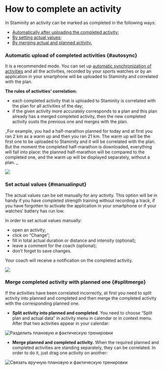 # How to complete an activity

In Staminity an activity can be marked as completed in the following ways:

* [Automatically after uploading the completed activity](#autosync);
* [By setting actual values](#manualinput);
* [By merging actual and planned activity.](#splitmerge)

### Automatic upload of completed activities {#autosync}

It is a recommended mode. You can set up [automatic synchronization of activities](/questions/activity-auto-sync.md) and all the activities, recorded by your sports watches or by an application in your smartphone will be uploaded to Staminity and correlated with the plan.

**The rules of activities’ correlation:**

* each completed activity that is uploaded to Staminity is correlated with the plan for all activities of the day;
* if the given activity more accurately corresponds to a plan and this plan already has a merged completed activity, then the new completed activity ousts the previous one and merges with the plan.

_For example, you had a half-marathon planned for today and at first you ran 2 km as a warm up and then you ran 21 km. The warm up will be the first one to be uploaded to Staminity and it will be correlated with the plan. But the moment the completed half-marathon is downloaded, everything will fall into place: the planned half-marathon will be compared to the completed one, and the warm up will be displayed separately, without a plan. _

![](http://content.staminity.com/assets/images/calendar/activity-matching.png)

### Set actual values  {#manualinput}

The actual values can be set manually for any activity. This option will be in handy if you have completed strength training without recording a track, if you have forgotten to activate the application in your smartphone or if your watches’ battery has run low.

In order to set actual values manually:

* open an activity;
* click on “Change”;
* fill in total actual duration or distance and intensity \(optional\);
* leave a comment for the coach \(optional\);
* don’t forget to save changes.

Your coach will receive a notification on the completed activity.

![](http://content.staminity.com/assets/images/calendar/manual-complete.gif)

### Merge completed activity with planned one  {#splitmerge}

If the activities have been correlated incorrectly, at first you need to split activity into planned and completed and then merge the completed activity with the corresponding planned one.

* **Split activity into planned and completed**. You need to choose “Split plan and actual data” in activity menu in calendar or in context menu. After that two activities appear in your calendar:

![Разделить плановую и фактическую тренировки](https://content.staminity.com/assets/images/_new/activity/split-activity.gif)

* **Merge planned and completed activity.** When the required planned and completed activities are standing separately, they can be correlated. In order to do it, just drag one activity on another:

![Связать вручную плановую и фактическую тренировки](https://content.staminity.com/assets/images/_new/activity/merge-activity.gif)

